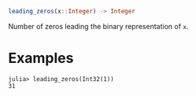 ```julia
leading_zeros(x::Integer) -> Integer
```

Number of zeros leading the binary representation of `x`.

# Examples

```jldoctest
julia> leading_zeros(Int32(1))
31
```
